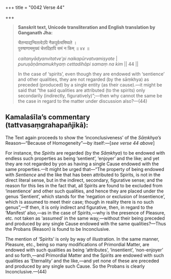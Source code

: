 +++
title = "0042 Verse 44"

+++
> **Sanskrit text, Unicode transliteration and English translation by Ganganath Jha:** 
>
> चैतन्याद्यन्वितत्वेऽपि नैकपूर्वत्वमिष्यते ।  
> पुरुषाणाममुख्यं चेत्तदिहापि समं न किम् ॥ ४४ ॥ 
>
> *caitanyādyanvitatve'pi naikapūrvatvamiṣyate* \|  
> *puruṣāṇāmamukhyaṃ cettadihāpi samaṃ na kim* \|\| 44 \|\| 
>
> In the case of ‘spirits’, even though they are endowed with ‘sentience’ and other qualities, they are not regarded (by the sāṃkhya) as preceded (produced) by a single entity (as their cause).—it might be said that “the said qualities are attributed (to the spirits) only secondarily (indirectly, figuratively)”;—then why cannot the same be the case in regard to the matter under discussion also?—(44)



## Kamalaśīla’s commentary (tattvasaṃgrahapañjikā):

The Text again proceeds to show the ‘inconclusiveness’ of the *Sāṃkhya’s* Reason—“Because of Homogeneity”—by itself:—[*see verse 44 above*]

For instance, the *Spirits* are regarded (by the *Sāṃkhya*) to be endowed with endless such properties as being ‘sentient’, ‘enjoyer’ and the like; and yet they are not regarded by yon as having a single Cause endowed with the same properties.—It might be urged that—“The property of being endowed with *Sentience* and the like that has been attributed to Spirits, is not in the direct literal sense, but in the indirect, secondary, figurative sense; and the reason for this lies in the fact that, all Spirits are found to be excluded from ‘insentience’ and other such qualities, and hence they are placed under the genus ‘Sentient’, which stands for the ‘negation or exclusion of Insentience’, which is assumed to meet their case; though in reality there is no such genus”,—If then, it is only indirect and figurative, then, in regard to the ‘Manifest’ also,—as in the case of Spirits,—why is the presence of Pleasure, etc. not taken as ‘assumed’ in the same way,—without their being preceded and produced by any single Cause endowed with the same qualities?—Thus the Probans (Reason) is found to be Inconclusive.

The mention of ‘Spirits’ is only by way of illustration. In the same manner, Pleasure, etc., being so many modifications of Primordial Matter, are endowed with such qualities as being ‘attributes’, ‘insentient’, ‘non-enjoyer’ and so forth,—and Primordial Matter and the Spirits are endowed with such qualities as ‘Eternality’ and the like,—and yet none of these are preceded and produced by any single such Cause. So the Probans is clearly Inconclusive.—(44)


